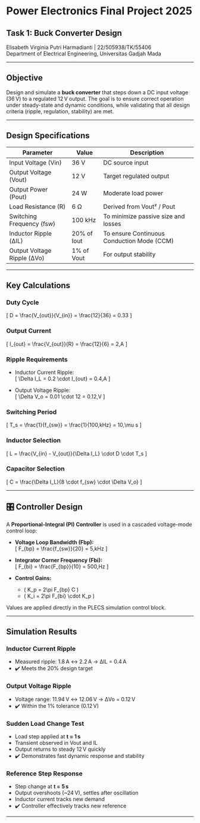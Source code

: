 # Power Electronics Final Project 2025
## Task 1: Buck Converter Design
Elisabeth Virginia Putri Harmadianti | 22/505938/TK/55406  
Department of Electrical Engineering, Universitas Gadjah Mada  

---

## Objective
Design and simulate a **buck converter** that steps down a DC input voltage (36 V) to a regulated 12 V output. The goal is to ensure correct operation under steady-state and dynamic conditions, while validating that all design criteria (ripple, regulation, stability) are met.

---

## Design Specifications

| Parameter                   | Value         | Description                               |
|----------------------------|---------------|-------------------------------------------|
| Input Voltage (Vin)        | 36 V          | DC source input                           |
| Output Voltage (Vout)      | 12 V          | Target regulated output                   |
| Output Power (Pout)        | 24 W          | Moderate load power                       |
| Load Resistance (R)        | 6 Ω           | Derived from Vout² / Pout                 |
| Switching Frequency (fsw)  | 100 kHz       | To minimize passive size and losses       |
| Inductor Ripple (ΔIL)      | 20% of Iout   | To ensure Continuous Conduction Mode (CCM)|
| Output Voltage Ripple (ΔVo)| 1% of Vout    | For output stability                      |

---

## Key Calculations

### Duty Cycle
\[
D = \frac{V_{out}}{V_{in}} = \frac{12}{36} = 0.33
\]

### Output Current
\[
I_{out} = \frac{V_{out}}{R} = \frac{12}{6} = 2\,A
\]

### Ripple Requirements
- Inductor Current Ripple:  
  \[
  \Delta I_L = 0.2 \cdot I_{out} = 0.4\,A
  \]

- Output Voltage Ripple:  
  \[
  \Delta V_o = 0.01 \cdot 12 = 0.12\,V
  \]

### Switching Period
\[
T_s = \frac{1}{f_{sw}} = \frac{1}{100\,kHz} = 10\,\mu s
\]

### Inductor Selection
\[
L = \frac{V_{in} - V_{out}}{\Delta I_L} \cdot D \cdot T_s
\]

### Capacitor Selection
\[
C = \frac{\Delta I_L}{8 \cdot f_{sw} \cdot \Delta V_o}
\]

---

## 🎛️ Controller Design

A **Proportional-Integral (PI) Controller** is used in a cascaded voltage-mode control loop:

- **Voltage Loop Bandwidth (Fbp):**  
  \[
  F_{bp} = \frac{f_{sw}}{20} = 5\,kHz
  \]

- **Integrator Corner Frequency (Fbi):**  
  \[
  F_{bi} = \frac{F_{bp}}{10} = 500\,Hz
  \]

- **Control Gains:**
  - \( K_p = 2\pi F_{bp} C \)
  - \( K_i = 2\pi F_{bi} \cdot K_p \)

Values are applied directly in the PLECS simulation control block.

---

## Simulation Results

### Inductor Current Ripple

- Measured ripple: 1.8 A ↔ 2.2 A → ΔIL = 0.4 A  
- ✔️ Meets the 20% design target

### Output Voltage Ripple

- Voltage range: 11.94 V ↔ 12.06 V → ΔVo = 0.12 V  
- ✔️ Within the 1% tolerance (0.12 V)

### Sudden Load Change Test

- Load step applied at **t = 1 s**
- Transient observed in Vout and IL
- Output returns to steady 12 V quickly  
- ✔️ Demonstrates fast dynamic response and stability

### Reference Step Response

- Step change at **t = 5 s**
- Output overshoots (~24 V), settles after oscillation
- Inductor current tracks new demand  
- ✔️ Controller effectively tracks new reference

---
